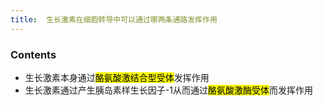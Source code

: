 ```yaml
---
title:  生长激素在细胞转导中可以通过哪两条通路发挥作用
--- 
```


### Contents
- 生长激素本身通过<mark>酪氨酸激结合型受体</mark>发挥作用
- 生长激素通过产生胰岛素样生长因子-1从而通过<mark>酪氨酸激酶受体</mark>而发挥作用
